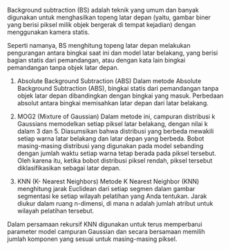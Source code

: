 Background subtraction (BS) adalah teknik yang umum dan banyak digunakan untuk menghasilkan topeng latar depan (yaitu, gambar biner yang berisi piksel milik objek bergerak di tempat kejadian) dengan menggunakan kamera statis.

Seperti namanya, BS menghitung topeng latar depan melakukan pengurangan antara bingkai saat ini dan model latar belakang, yang berisi bagian statis dari pemandangan, atau dengan kata lain bingkai pemandangan tanpa objek latar depan.

1. Absolute Background Subtraction (ABS)
Dalam metode Absolute Background Subtraction (ABS), bingkai statis dari pemandangan tanpa objek latar depan dibandingkan dengan bingkai yang masuk. Perbedaan absolut antara bingkai memisahkan latar depan dari latar belakang.

2. MOG2 (Mixture of Gaussian)
Dalam metode ini, campuran distribusi k Gaussians memodelkan setiap piksel latar belakang, dengan nilai k dalam 3 dan 5. Diasumsikan bahwa distribusi yang berbeda mewakili setiap warna latar belakang dan latar depan yang berbeda. Bobot masing-masing distribusi yang digunakan pada model sebanding dengan jumlah waktu setiap warna tetap berada pada piksel tersebut. Oleh karena itu, ketika bobot distribusi piksel rendah, piksel tersebut diklasifikasikan sebagai latar depan.

3. KNN (K- Nearest Neighbors)
Metode K Nearest Neighbor (KNN) menghitung jarak Euclidean dari setiap segmen dalam gambar segmentasi ke setiap wilayah pelatihan yang Anda tentukan. Jarak diukur dalam ruang n-dimensi, di mana n adalah jumlah atribut untuk wilayah pelatihan tersebut.

Dalam persamaan rekursif KNN digunakan untuk terus memperbarui parameter model campuran Gaussian dan secara bersamaan memilih jumlah komponen yang sesuai untuk masing-masing
piksel.
